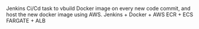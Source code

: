 Jenkins Ci/Cd task to vbuild Docker image on every new code commit, and host the new docker image using AWS.
Jenkins + Docker + AWS ECR  + ECS FARGATE + ALB


